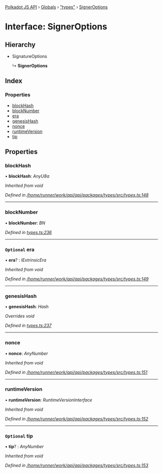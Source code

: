 [Polkadot JS API](../README.md) › [Globals](../globals.md) › ["types"](../modules/_types_.md) › [SignerOptions](_types_.signeroptions.md)

# Interface: SignerOptions

## Hierarchy

* SignatureOptions

  ↳ **SignerOptions**

## Index

### Properties

* [blockHash](_types_.signeroptions.md#blockhash)
* [blockNumber](_types_.signeroptions.md#blocknumber)
* [era](_types_.signeroptions.md#optional-era)
* [genesisHash](_types_.signeroptions.md#genesishash)
* [nonce](_types_.signeroptions.md#nonce)
* [runtimeVersion](_types_.signeroptions.md#runtimeversion)
* [tip](_types_.signeroptions.md#optional-tip)

## Properties

###  blockHash

• **blockHash**: *AnyU8a*

*Inherited from void*

*Defined in [/home/runner/work/api/api/packages/types/src/types.ts:148](https://github.com/polkadot-js/api/blob/8cab499a83/packages/types/src/types.ts#L148)*

___

###  blockNumber

• **blockNumber**: *BN*

*Defined in [types.ts:236](https://github.com/polkadot-js/api/blob/8cab499a83/packages/api/src/types.ts#L236)*

___

### `Optional` era

• **era**? : *IExtrinsicEra*

*Inherited from void*

*Defined in [/home/runner/work/api/api/packages/types/src/types.ts:149](https://github.com/polkadot-js/api/blob/8cab499a83/packages/types/src/types.ts#L149)*

___

###  genesisHash

• **genesisHash**: *Hash*

*Overrides void*

*Defined in [types.ts:237](https://github.com/polkadot-js/api/blob/8cab499a83/packages/api/src/types.ts#L237)*

___

###  nonce

• **nonce**: *AnyNumber*

*Inherited from void*

*Defined in [/home/runner/work/api/api/packages/types/src/types.ts:151](https://github.com/polkadot-js/api/blob/8cab499a83/packages/types/src/types.ts#L151)*

___

###  runtimeVersion

• **runtimeVersion**: *RuntimeVersionInterface*

*Inherited from void*

*Defined in [/home/runner/work/api/api/packages/types/src/types.ts:152](https://github.com/polkadot-js/api/blob/8cab499a83/packages/types/src/types.ts#L152)*

___

### `Optional` tip

• **tip**? : *AnyNumber*

*Inherited from void*

*Defined in [/home/runner/work/api/api/packages/types/src/types.ts:153](https://github.com/polkadot-js/api/blob/8cab499a83/packages/types/src/types.ts#L153)*
